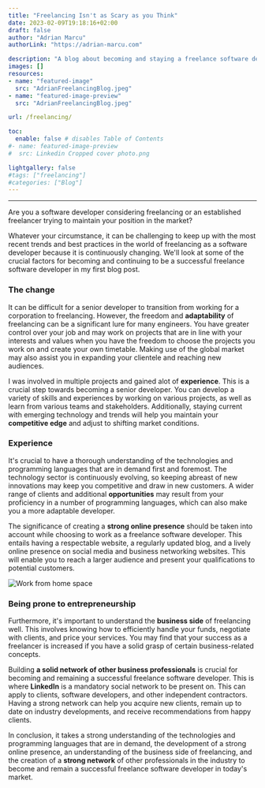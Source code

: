 ```yaml
---
title: "Freelancing Isn't as Scary as you Think"
date: 2023-02-09T19:18:16+02:00
draft: false 
author: "Adrian Marcu"
authorLink: "https://adrian-marcu.com"

description: "A blog about becoming and staying a freelance software developer in today's freelancing market." #Good for SEO stuff
images: []
resources:
- name: "featured-image"
  src: "AdrianFreelancingBlog.jpeg"
- name: "featured-image-preview"
  src: "AdrianFreelancingBlog.jpeg"

url: /freelancing/

toc:
  enable: false # disables Table of Contents
#- name: featured-image-preview
#  src: Linkedin Cropped cover photo.png

lightgallery: false
#tags: ["freelancing"]
#categories: ["Blog"]
---
```


---

Are you a software developer considering freelancing or an established freelancer trying to maintain your position in the market?

Whatever your circumstance, it can be challenging to keep up with the most recent trends and best practices in the world of freelancing as a software developer because it is continuously changing.
We'll look at some of the crucial factors for becoming and continuing to be a successful freelance software developer in my first blog post.

### The change

It can be difficult for a senior developer to transition from working for a corporation to freelancing.
However, the freedom and **adaptability** of freelancing can be a significant lure for many engineers.
You have greater control over your job and may work on projects that are in line with your interests and values when you have the freedom to choose the projects you work on and create your own timetable. Making use of the global market may also assist you in expanding your clientele and reaching new audiences. 

I was involved in multiple projects and gained alot of **experience**. This is a crucial step towards becoming a senior developer.
You can develop a variety of skills and experiences by working on various projects, as well as learn from various teams and stakeholders.
Additionally, staying current with emerging technology and trends will help you maintain your **competitive edge** and adjust to shifting market conditions. 

### Experience

It's crucial to have a thorough understanding of the technologies and programming languages that are in demand first and foremost.
The technology sector is continuously evolving, so keeping abreast of new innovations may keep you competitive and draw in new customers. 
A wider range of clients and additional **opportunities** may result from your proficiency in a number of programming languages, which can also make you a more adaptable developer.


The significance of creating a **strong online presence** should be taken into account while choosing to work as a freelance software developer.
This entails having a respectable website, a regularly updated blog, and a lively online presence on social media and business networking websites.
This will enable you to reach a larger audience and present your qualifications to potential customers.

![Work from home space](/images/Freelancing/Workspace.webp "Work from home space")

### Being prone to entrepreneurship

Furthermore, it's important to understand the **business side** of freelancing well.
This involves knowing how to efficiently handle your funds, negotiate with clients, and price your services.
You may find that your success as a freelancer is increased if you have a solid grasp of certain business-related concepts.


Building **a solid network of other business professionals** is crucial for becoming and remaining a successful freelance software developer. This is where **LinkedIn** is a mandatory social network to be present on.
This can apply to clients, software developers, and other independent contractors.
Having a strong network can help you acquire new clients, remain up to date on industry developments, and receive recommendations from happy clients.


In conclusion, it takes a strong understanding of the technologies and programming languages that are in demand, the development of a strong online presence, an understanding of the business side of freelancing, and the creation of a **strong network** of other professionals in the industry to become and remain a successful freelance software developer in today's market.
